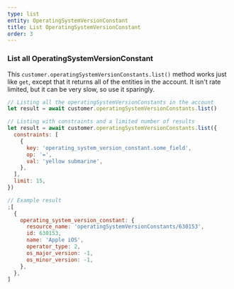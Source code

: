 ```yaml
---
type: list
entity: OperatingSystemVersionConstant
title: List OperatingSystemVersionConstant
order: 3
---
```


### List all OperatingSystemVersionConstant

This `customer.operatingSystemVersionConstants.list()` method works just like `get`, except that it returns all of the entities in the account. It isn't rate limited, but it can be very slow, so use it sparingly.

```javascript
// Listing all the operatingSystemVersionConstants in the account
let result = await customer.operatingSystemVersionConstants.list()

// Listing with constraints and a limited number of results
let result = await customer.operatingSystemVersionConstants.list({
  constraints: [
    {
      key: 'operating_system_version_constant.some_field',
      op: '=',
      val: 'yellow submarine',
    },
  ],
  limit: 15,
})
```

```javascript
// Example result
;[
  {
    operating_system_version_constant: {
      resource_name: 'operatingSystemVersionConstants/630153',
      id: 630153,
      name: 'Apple iOS',
      operator_type: 2,
      os_major_version: -1,
      os_minor_version: -1,
    },
  },
]
```
